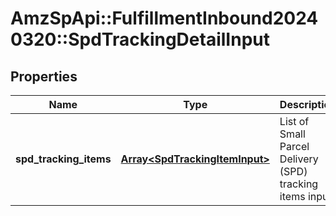 # AmzSpApi::FulfillmentInbound20240320::SpdTrackingDetailInput

## Properties
Name | Type | Description | Notes
------------ | ------------- | ------------- | -------------
**spd_tracking_items** | [**Array&lt;SpdTrackingItemInput&gt;**](SpdTrackingItemInput.md) | List of Small Parcel Delivery (SPD) tracking items input. | 

